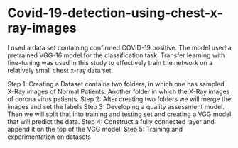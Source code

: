 # Covid-19-detection-using-chest-x-ray-images

I used a data set containing confirmed COVID-19 positive. The model used a pretrained VGG-16 model for the classification task. Transfer learning with fine-tuning was used in
this study to effectively train the network on a relatively small chest x-ray data set. 

Step 1: Creating a Dataset contains two folders, in which one has sampled X-Ray images of Normal Patients. Another folder in which the X-Ray images of corona virus patients.
Step 2: After creating two folders we will merge the images and set the labels
Step 3: Developing a quality assessment model. Then we will split that into training and testing set and creating a VGG model that will predict the data.
Step 4: Construct a fully connected layer and append it on the top of the VGG model.
Step 5: Training and experimentation on datasets
